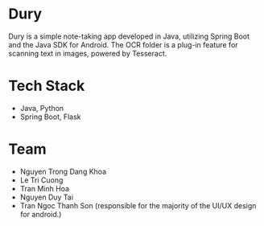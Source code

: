 # Dury
Dury is a simple note-taking app developed in Java, utilizing Spring Boot and the Java SDK for Android. The OCR folder is a plug-in feature for scanning text in images, powered by Tesseract.
# Tech Stack
- Java, Python
- Spring Boot, Flask
# Team
- Nguyen Trong Dang Khoa
- Le Tri Cuong
- Tran Minh Hoa
- Nguyen Duy Tai
- Tran Ngoc Thanh Son (responsible for the majority of the UI/UX design for android.)
